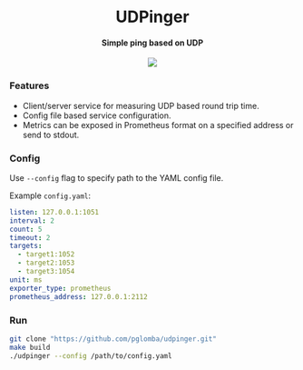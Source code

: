 <h1 align="center">
  <br>
  UDPinger
  <br>
</h1>

<h4 align="center">Simple ping based on UDP</h4>

<p align="center">
	<a href="https://github.com/pglomba/udpinger/actions/workflows/ci.yaml"><img src="https://github.com/pglomba/udpinger/actions/workflows/ci.yaml/badge.svg"></a>
</p>

### Features
* Client/server service for measuring UDP based round trip time. 
* Config file based service configuration.
* Metrics can be exposed in Prometheus format on a specified address or send to stdout.

### Config
Use `--config` flag to specify path to the YAML config file.

Example `config.yaml`:
```yaml
listen: 127.0.0.1:1051
interval: 2
count: 5
timeout: 2
targets:
  - target1:1052
  - target2:1053
  - target3:1054
unit: ms
exporter_type: prometheus
prometheus_address: 127.0.0.1:2112
```
### Run
```bash
git clone "https://github.com/pglomba/udpinger.git"
make build
./udpinger --config /path/to/config.yaml 
```



